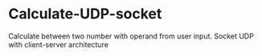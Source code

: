 # Calculate-UDP-socket
Calculate between two number with operand from user input. Socket UDP with client-server architecture
